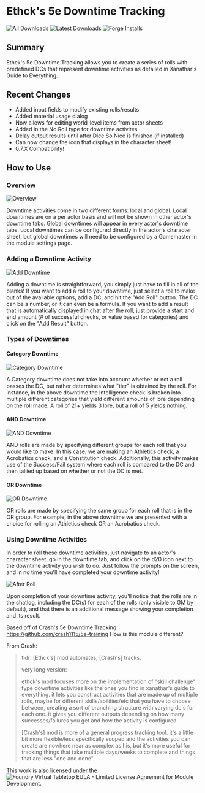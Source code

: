 # Ethck's 5e Downtime Tracking
![All Downloads](https://img.shields.io/github/downloads/ethck/Ethck-s-Downtime-Tracking/total?style=for-the-badge)
![Latest Downloads](https://img.shields.io/github/downloads/ethck/Ethck-s-Downtime-Tracking/latest/total?style=for-the-badge)
![Forge Installs](https://img.shields.io/badge/dynamic/json?label=Forge%20Installs&query=package.installs&suffix=%25&url=https%3A%2F%2Fforge-vtt.com%2Fapi%2Fbazaar%2Fpackage%2Fdowntime-ethck&style=for-the-badge)

## Summary
Ethck's 5e Downtime Tracking allows you to create a series of rolls with predefined DCs that represent
downtime activities as detailed in Xanathar's Guide to Everything.

## Recent Changes
* Added input fields to modify existing rolls/results
* Added material usage dialog
* Now allows for editing world-level items from actor sheets
* Added in the No Roll type for downtime activites
* Delay output results until after Dice So Nice is finished (if installed)
* Can now change the icon that displays in the character sheet!
* 0.7.X Compatibility!

## How to Use
### Overview
![Overview](images/overview.png)


Downtime activities come in two different forms: local and global. Local downtimes are on a per actor
basis and will not be shown in other actor's downtime tabs. Global downtimes will appear in every actor's
downtime tabs. Local downtimes can be configured directly in the actor's character sheet, but global
downtimes will need to be configured by a Gamemaster in the module settings page.
### Adding a Downtime Activity
![Add Downtime](images/addDowntimeOverview.png)


Adding a downtime is straightforward, you simply just have to fill in all of the blanks! If you want to
add a roll to your downtime, just select a roll to make out of the available options, add a DC, and hit
the "Add Roll" button. The DC can be a number, or it can even be a formula. If you want to add a result
that is automatically displayed in chat after the roll, just provide a start and end amount
(# of successful checks, or value based for categories) and click on the "Add Result" button.
### Types of Downtimes
#### Category Downtime
![Category Downtime](images/researchDowntime.png)


A Category downtime does not take into account whether or not a roll passes the DC, but rather
determines what "tier" is obtained by the roll. For instance, in the above downtime the 
Intelligence check is broken into multiple different categories that yield different amounts
of lore depending on the roll made. A roll of 21+ yields 3 lore, but a roll of 5 yields nothing.
#### AND Downtime
![AND Downtime](images/pitFightingDowntime.png)


AND rolls are made by specifying different groups for each roll that you would like to make. In this
case, we are making an Athletics check, a Acrobatics check, and a Constitution check. Additionally,
this activity makes use of the Success/Fail system where each roll is compared to the DC and then 
tallied up based on whether or not the DC is met.
#### OR Downtime
![OR Downtime](images/orDowntime.png)


OR rolls are made by specifying the same group for each roll that is in the OR group. For example,
in the above downtime we are presented with a choice for rolling an Athletics check OR an Acrobatics
check.
### Using Downtime Activities
In order to roll these downtime activities, just navigate to an actor's character sheet, go in the
downtime tab, and click on the d20 icon next to the downtime activity you wish to do. Just follow
the prompts on the screen, and in no time you'll have completed your downtime activity!


![After Roll](images/postRoll.png)


Upon completion of your downtime activity, you'll notice that the rolls are in the chatlog, including
the DC(s) for each of the rolls (only visible to GM by default), and that there is an additional message
showing your completion and its result.


Based off of Crash's 5e Downtime Tracking https://github.com/crash1115/5e-training
How is this module different?

From Crash:
> tldr: [Ethck's] mod automates, [Crash's] tracks.
> 
> very long version:
> 
> ethck's mod focuses more on the implementation of "skill challenge" type downtime activities like the ones you find in xanathar's guide to everything. it lets you construct activities that are made up of multiple rolls, maybe for different skills/abilities/etc that you have to choose between, creating a sort of branching structure with varying dc's for each one. it gives you different outputs depending on how many successes/failures you get and how the activity is configured
> 
> [Crash's] mod is more of a general progress tracking tool. it's a little bit more flexible/less specifically scoped and the activities you can create are nowhere near as complex as his, but it's more useful for tracking things that take multiple days/weeks to complete and things that are less "one and done".

This work is also licensed under the 
![Foundry Virtual Tabletop EULA - Limited License Agreement for Module Development.](https://foundryvtt.com/article/license/)
